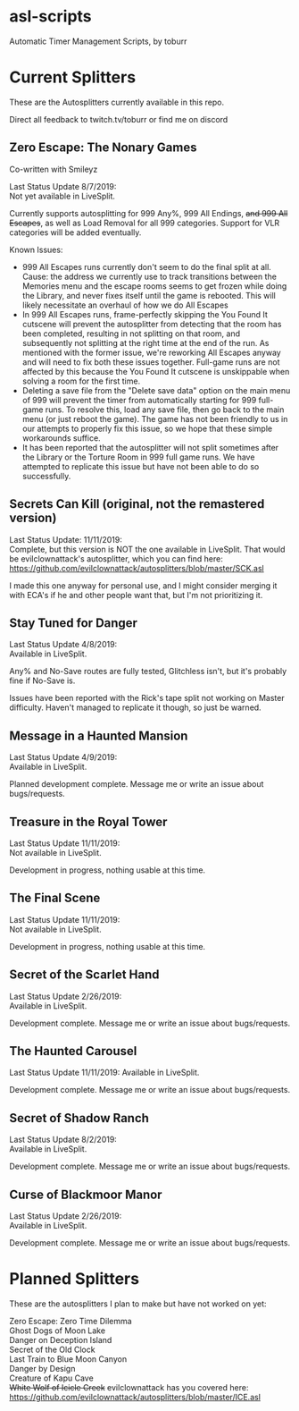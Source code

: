 # asl-scripts
Automatic Timer Management Scripts, by toburr

# Current Splitters
These are the Autosplitters currently available in this repo.

Direct all feedback to twitch.tv/toburr or find me on discord

## Zero Escape: The Nonary Games
Co-written with Smileyz

Last Status Update 8/7/2019:  
Not yet available in LiveSplit.

Currently supports autosplitting for 999 Any%, 999 All Endings, ~~and 999 All Escapes~~, as well as Load Removal for all 999 categories. Support for VLR categories will be added eventually.

Known Issues:
- 999 All Escapes runs currently don't seem to do the final split at all. Cause: the address we currently use to track transitions between the Memories menu and the escape rooms seems to get frozen while doing the Library, and never fixes itself until the game is rebooted. This will likely necessitate an overhaul of how we do All Escapes
- In 999 All Escapes runs, frame-perfectly skipping the You Found It cutscene will prevent the autosplitter from detecting that the room has been completed, resulting in not splitting on that room, and subsequently not splitting at the right time at the end of the run. As mentioned with the former issue, we're reworking All Escapes anyway and will need to fix both these issues together. Full-game runs are not affected by this because the You Found It cutscene is unskippable when solving a room for the first time.
- Deleting a save file from the "Delete save data" option on the main menu of 999 will prevent the timer from automatically starting for 999 full-game runs. To resolve this, load any save file, then go back to the main menu (or just reboot the game). The game has not been friendly to us in our attempts to properly fix this issue, so we hope that these simple workarounds suffice.
- It has been reported that the autosplitter will not split sometimes after the Library or the Torture Room in 999 full game runs. We have attempted to replicate this issue but have not been able to do so successfully.

## Secrets Can Kill (original, not the remastered version)

Last Status Update: 11/11/2019:  
Complete, but this version is NOT the one available in LiveSplit. That would be evilclownattack's autosplitter, which you can find here: https://github.com/evilclownattack/autosplitters/blob/master/SCK.asl

I made this one anyway for personal use, and I might consider merging it with ECA's if he and other people want that, but I'm not prioritizing it.

## Stay Tuned for Danger

Last Status Update 4/8/2019:  
Available in LiveSplit.

Any% and No-Save routes are fully tested, Glitchless isn't, but it's probably fine if No-Save is.

Issues have been reported with the Rick's tape split not working on Master difficulty. Haven't managed to replicate it though, so just be warned.

## Message in a Haunted Mansion

Last Status Update 4/9/2019:  
Available in LiveSplit.

Planned development complete. Message me or write an issue about bugs/requests.

## Treasure in the Royal Tower

Last Status Update 11/11/2019:  
Not available in LiveSplit.

Development in progress, nothing usable at this time.

## The Final Scene

Last Status Update 11/11/2019:  
Not available in LiveSplit.

Development in progress, nothing usable at this time.

## Secret of the Scarlet Hand

Last Status Update 2/26/2019:  
Available in LiveSplit.

Development complete. Message me or write an issue about bugs/requests.

## The Haunted Carousel

Last Status Update 11/11/2019:
Available in LiveSplit.

Development complete. Message me or write an issue about bugs/requests.

## Secret of Shadow Ranch

Last Status Update 8/2/2019:  
Available in LiveSplit.  

Development complete. Message me or write an issue about bugs/requests.  

## Curse of Blackmoor Manor

Last Status Update 2/26/2019:  
Available in LiveSplit.

Development complete. Message me or write an issue about bugs/requests.

# Planned Splitters
These are the autosplitters I plan to make but have not worked on yet:

Zero Escape: Zero Time Dilemma  
Ghost Dogs of Moon Lake  
Danger on Deception Island  
Secret of the Old Clock  
Last Train to Blue Moon Canyon  
Danger by Design  
Creature of Kapu Cave  
~~White Wolf of Icicle Creek~~ evilclownattack has you covered here: https://github.com/evilclownattack/autosplitters/blob/master/ICE.asl
